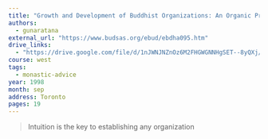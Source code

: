 ```yaml
---
title: "Growth and Development of Buddhist Organizations: An Organic Process of Cooperation"
authors:
  - gunaratana
external_url: "https://www.budsas.org/ebud/ebdha095.htm"
drive_links:
  - "https://drive.google.com/file/d/1nJWNJNZnOz6M2FHGWGNNHgSET--8yQXj/view?usp=drivesdk"
course: west
tags:
  - monastic-advice
year: 1998
month: sep
address: Toronto
pages: 19
---
```


> Intuition is the key to establishing any organization
